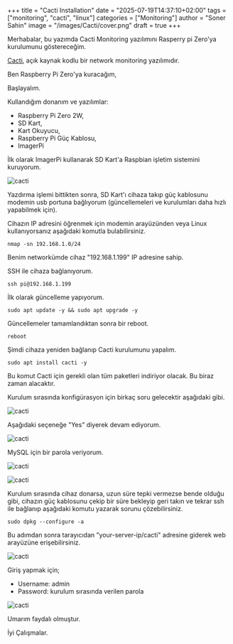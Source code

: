 +++
title = "Cacti Installation"
date = "2025-07-19T14:37:10+02:00"
tags = ["monitoring", "cacti", "linux"]
categories = ["Monitoring"]
author = "Soner Sahin"
image = "/images/Cacti/cover.png"
draft = true
+++ 

Merhabalar, bu yazımda Cacti Monitoring yazılımını Rasperry pi Zero'ya kurulumunu göstereceğim.

[Cacti](https://github.com/Cacti/cacti), açık kaynak kodlu bir network monitoring yazılımıdır. 

Ben Raspberry Pi Zero'ya kuracağım,

Başlayalım.

Kullandığım donanım ve yazılımlar:

- Raspberry Pi Zero 2W,
- SD Kart,
- Kart Okuyucu,
- Raspberry Pi Güç Kablosu,
- ImagerPi

İlk olarak ImagerPi kullanarak SD Kart'a Raspbian işletim sistemini kuruyorum.

![cacti](/images/Cacti/1.png)

Yazdırma işlemi bittikten sonra, SD Kart'ı cihaza takıp güç kablosunu modemin usb portuna bağlıyorum (güncellemeleri ve kurulumları daha hızlı yapabilmek için).

Cihazın IP adresini öğrenmek için modemin arayüzünden veya Linux kullanıyorsanız aşağıdaki komutla bulabilirsiniz.

```
nmap -sn 192.168.1.0/24
```

Benim networkümde cihaz "192.168.1.199" IP adresine sahip.

SSH ile cihaza bağlanıyorum.

```
ssh pi@192.168.1.199
```

İlk olarak güncelleme yapıyorum.

```
sudo apt update -y && sudo apt upgrade -y
```

Güncellemeler tamamlandıktan sonra bir reboot.

```
reboot
```

Şimdi cihaza yeniden bağlanıp Cacti kurulumunu yapalım.

```
sudo apt install cacti -y
```

Bu komut Cacti için gerekli olan tüm paketleri indiriyor olacak. Bu biraz zaman alacaktır.

Kurulum sırasında konfigürasyon için birkaç soru gelecektir aşağıdaki gibi.

![cacti](/images/Cacti/2.png)

Aşağıdaki seçeneğe "Yes" diyerek devam ediyorum.

![cacti](/images/Cacti/3.png)

MySQL için bir parola veriyorum.

![cacti](/images/Cacti/4.png)

![cacti](/images/Cacti/5.png)

Kurulum sırasında cihaz donarsa, uzun süre tepki vermezse bende olduğu gibi, cihazın güç kablosunu çekip bir süre bekleyip geri takın ve tekrar ssh ile bağlanıp aşağıdaki komutu yazarak sorunu çözebilirsiniz.

```
sudo dpkg --configure -a
```

Bu adımdan sonra tarayıcıdan "your-server-ip/cacti" adresine giderek web arayüzüne erişebilirsiniz.

![cacti](/images/Cacti/6.png)

Giriş yapmak için;

- Username: admin
- Password: kurulum sırasında verilen parola

![cacti](/images/Cacti/7.png)


Umarım faydalı olmuştur.

İyi Çalışmalar.















